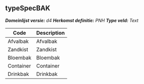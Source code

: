 ## typeSpecBAK

*__Domeinlijst versie:__ d4*
*__Herkomst definitie:__ PNH*
*__Type veld:__ Text*

|__Code__ |__Description__	|
|	---	|	---	|
| Afvalbak | Afvalbak |
| Zandkist | Zandkist |
| Bloembak | Bloembak |
| Container | Container |
| Drinkbak | Drinkbak |
